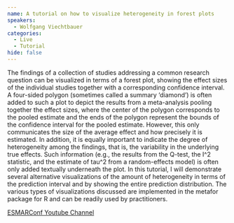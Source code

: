 ```yaml
---
name: A tutorial on how to visualize heterogeneity in forest plots
speakers:
  - Wolfgang Viechtbauer
categories:
  - Live
  - Tutorial
hide: false
---
```


The findings of a collection of studies addressing a common research question can be visualized in terms of a forest plot, showing the effect sizes of the individual studies together with a corresponding confidence interval. A four-sided polygon (sometimes called a summary ‘diamond’) is often added to such a plot to depict the results from a meta-analysis pooling together the effect sizes, where the center of the polygon corresponds to the pooled estimate and the ends of the polygon represent the bounds of the confidence interval for the pooled estimate. However, this only communicates the size of the average effect and how precisely it is estimated. In addition, it is equally important to indicate the degree of heterogeneity among the findings, that is, the variability in the underlying true effects. Such information (e.g., the results from the Q-test, the I^2 statistic, and the estimate of tau^2 from a random-effects model) is often only added textually underneath the plot. In this tutorial, I will demonstrate several alternative visualizations of the amount of heterogeneity in terms of the prediction interval and by showing the entire prediction distribution. The various types of visualizations discussed are implemented in the metafor package for R and can be readily used by practitioners.

[ESMARConf Youtube Channel](https://www.youtube.com/@esmarconf)